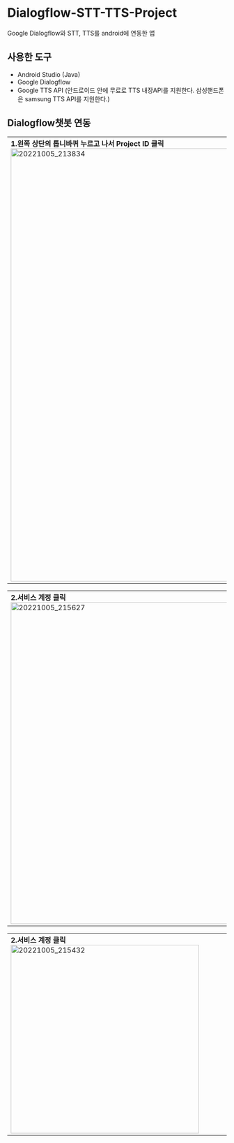 # Dialogflow-STT-TTS-Project
Google Dialogflow와 STT, TTS를 android에 연동한 앱

## 사용한 도구 
* Android Studio (Java)
* Google Dialogflow
* Google TTS API 
 (안드로이드 안에 무료로 TTS 내장API를 지원한다. 삼성핸드폰은 samsung TTS API를 지원한다.)

## Dialogflow챗봇 연동
<table>
  <tr>
    <td><b>1.왼쪽 상단의 톱니바퀴 누르고 나서 Project ID 클릭</b><img width="992" alt="20221005_213834" src="https://user-images.githubusercontent.com/115002427/194062301-cafdb713-263b-41b2-9d19-f90f50c02b63.png"></td>
  </tr>  
</table>    

<table>
  <tr>
    <td><b>2.서비스 계정 클릭</b><img width="737" alt="20221005_215627" src="https://user-images.githubusercontent.com/115002427/194065589-be958598-06b3-4436-a3dd-35196d627d22.png"></td>
  </tr>  
</table>   
   
   
   
   
<table>   
  <tr>
    <td><b>2.서비스 계정 클릭
    </b><img width="432" alt="20221005_215432" src="https://user-images.githubusercontent.com/115002427/194065227-ddd7b569-9bf8-4372-b571-a63f9b5d6baf.png"></td>
  </tr>
  
</table>  
    
    
     
  



